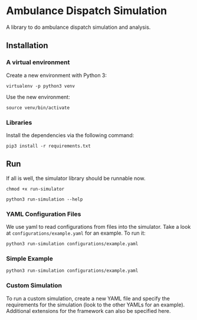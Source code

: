 # Ambulance Dispatch Simulation

A library to do ambulance dispatch simulation and analysis.

## Installation

### A virtual environment

Create a new environment with Python 3: 

`virtualenv -p python3 venv`

Use the new environment:

`source venv/bin/activate`


### Libraries

Install the dependencies via the following command:

`pip3 install -r requirements.txt` 


## Run

If all is well, the simulator library should be runnable now. 

`chmod +x run-simulator`

`python3 run-simulation --help`

### YAML Configuration Files

We use yaml to read configurations from files into the simulator. Take a look 
at `configurations/example.yaml` for an example. To run it:

`python3 run-simulation configurations/example.yaml`

### Simple Example

`python3 run-simulation configurations/example.yaml`  

### Custom Simulation

To run a custom simulation, create a new YAML file and specify the requirements for the simulation (look to the other YAMLs for an example). Additional extensions for the framework can also be specified here.
